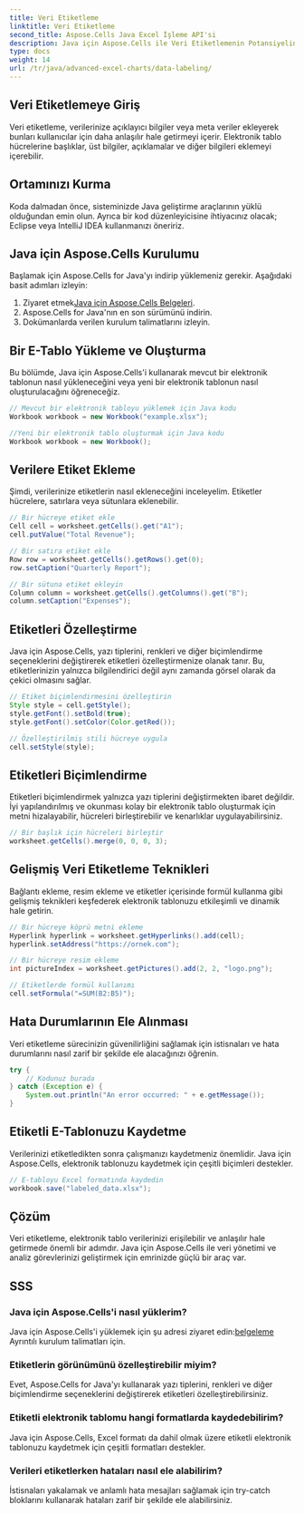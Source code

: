 ```yaml
---
title: Veri Etiketleme
linktitle: Veri Etiketleme
second_title: Aspose.Cells Java Excel İşleme API'si
description: Java için Aspose.Cells ile Veri Etiketlemenin Potansiyelini Açığa Çıkarın. Adım Adım Teknikleri Öğrenin.
type: docs
weight: 14
url: /tr/java/advanced-excel-charts/data-labeling/
---
```


## Veri Etiketlemeye Giriş

Veri etiketleme, verilerinize açıklayıcı bilgiler veya meta veriler ekleyerek bunları kullanıcılar için daha anlaşılır hale getirmeyi içerir. Elektronik tablo hücrelerine başlıklar, üst bilgiler, açıklamalar ve diğer bilgileri eklemeyi içerebilir.

## Ortamınızı Kurma

Koda dalmadan önce, sisteminizde Java geliştirme araçlarının yüklü olduğundan emin olun. Ayrıca bir kod düzenleyicisine ihtiyacınız olacak; Eclipse veya IntelliJ IDEA kullanmanızı öneririz.

## Java için Aspose.Cells Kurulumu

Başlamak için Aspose.Cells for Java'yı indirip yüklemeniz gerekir. Aşağıdaki basit adımları izleyin:

1.  Ziyaret etmek[Java için Aspose.Cells Belgeleri](https://reference.aspose.com/cells/java/).
2. Aspose.Cells for Java'nın en son sürümünü indirin.
3. Dokümanlarda verilen kurulum talimatlarını izleyin.

## Bir E-Tablo Yükleme ve Oluşturma

Bu bölümde, Java için Aspose.Cells'i kullanarak mevcut bir elektronik tablonun nasıl yükleneceğini veya yeni bir elektronik tablonun nasıl oluşturulacağını öğreneceğiz.

```java
// Mevcut bir elektronik tabloyu yüklemek için Java kodu
Workbook workbook = new Workbook("example.xlsx");

//Yeni bir elektronik tablo oluşturmak için Java kodu
Workbook workbook = new Workbook();
```

## Verilere Etiket Ekleme

Şimdi, verilerinize etiketlerin nasıl ekleneceğini inceleyelim. Etiketler hücrelere, satırlara veya sütunlara eklenebilir.

```java
// Bir hücreye etiket ekle
Cell cell = worksheet.getCells().get("A1");
cell.putValue("Total Revenue");

// Bir satıra etiket ekle
Row row = worksheet.getCells().getRows().get(0);
row.setCaption("Quarterly Report");

// Bir sütuna etiket ekleyin
Column column = worksheet.getCells().getColumns().get("B");
column.setCaption("Expenses");
```

## Etiketleri Özelleştirme

Java için Aspose.Cells, yazı tiplerini, renkleri ve diğer biçimlendirme seçeneklerini değiştirerek etiketleri özelleştirmenize olanak tanır. Bu, etiketlerinizin yalnızca bilgilendirici değil aynı zamanda görsel olarak da çekici olmasını sağlar.

```java
// Etiket biçimlendirmesini özelleştirin
Style style = cell.getStyle();
style.getFont().setBold(true);
style.getFont().setColor(Color.getRed());

// Özelleştirilmiş stili hücreye uygula
cell.setStyle(style);
```

## Etiketleri Biçimlendirme

Etiketleri biçimlendirmek yalnızca yazı tiplerini değiştirmekten ibaret değildir. İyi yapılandırılmış ve okunması kolay bir elektronik tablo oluşturmak için metni hizalayabilir, hücreleri birleştirebilir ve kenarlıklar uygulayabilirsiniz.

```java
// Bir başlık için hücreleri birleştir
worksheet.getCells().merge(0, 0, 0, 3);
```

## Gelişmiş Veri Etiketleme Teknikleri

Bağlantı ekleme, resim ekleme ve etiketler içerisinde formül kullanma gibi gelişmiş teknikleri keşfederek elektronik tablonuzu etkileşimli ve dinamik hale getirin.

```java
// Bir hücreye köprü metni ekleme
Hyperlink hyperlink = worksheet.getHyperlinks().add(cell);
hyperlink.setAddress("https://ornek.com");

// Bir hücreye resim ekleme
int pictureIndex = worksheet.getPictures().add(2, 2, "logo.png");

// Etiketlerde formül kullanımı
cell.setFormula("=SUM(B2:B5)");
```

## Hata Durumlarının Ele Alınması

Veri etiketleme sürecinizin güvenilirliğini sağlamak için istisnaları ve hata durumlarını nasıl zarif bir şekilde ele alacağınızı öğrenin.

```java
try {
    // Kodunuz burada
} catch (Exception e) {
    System.out.println("An error occurred: " + e.getMessage());
}
```

## Etiketli E-Tablonuzu Kaydetme

Verilerinizi etiketledikten sonra çalışmanızı kaydetmeniz önemlidir. Java için Aspose.Cells, elektronik tablonuzu kaydetmek için çeşitli biçimleri destekler.

```java
// E-tabloyu Excel formatında kaydedin
workbook.save("labeled_data.xlsx");
```

## Çözüm

Veri etiketleme, elektronik tablo verilerinizi erişilebilir ve anlaşılır hale getirmede önemli bir adımdır. Java için Aspose.Cells ile veri yönetimi ve analiz görevlerinizi geliştirmek için emrinizde güçlü bir araç var.

## SSS

### Java için Aspose.Cells'i nasıl yüklerim?

 Java için Aspose.Cells'i yüklemek için şu adresi ziyaret edin:[belgeleme](https://reference.aspose.com/cells/java/) Ayrıntılı kurulum talimatları için.

### Etiketlerin görünümünü özelleştirebilir miyim?

Evet, Aspose.Cells for Java'yı kullanarak yazı tiplerini, renkleri ve diğer biçimlendirme seçeneklerini değiştirerek etiketleri özelleştirebilirsiniz.

### Etiketli elektronik tablomu hangi formatlarda kaydedebilirim?

Java için Aspose.Cells, Excel formatı da dahil olmak üzere etiketli elektronik tablonuzu kaydetmek için çeşitli formatları destekler.

### Verileri etiketlerken hataları nasıl ele alabilirim?

İstisnaları yakalamak ve anlamlı hata mesajları sağlamak için try-catch bloklarını kullanarak hataları zarif bir şekilde ele alabilirsiniz.